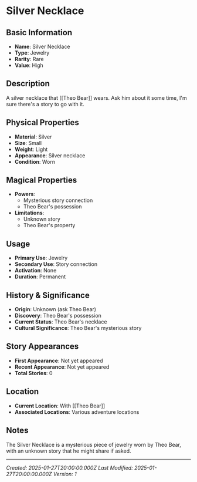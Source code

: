 # Silver Necklace

## Basic Information
- **Name**: Silver Necklace
- **Type**: Jewelry
- **Rarity**: Rare
- **Value**: High

## Description
A silver necklace that [[Theo Bear]] wears. Ask him about it some time, I'm sure there's a story to go with it.

## Physical Properties
- **Material**: Silver
- **Size**: Small
- **Weight**: Light
- **Appearance**: Silver necklace
- **Condition**: Worn

## Magical Properties
- **Powers**: 
  - Mysterious story connection
  - Theo Bear's possession
- **Limitations**: 
  - Unknown story
  - Theo Bear's property

## Usage
- **Primary Use**: Jewelry
- **Secondary Use**: Story connection
- **Activation**: None
- **Duration**: Permanent

## History & Significance
- **Origin**: Unknown (ask Theo Bear)
- **Discovery**: Theo Bear's possession
- **Current Status**: Theo Bear's necklace
- **Cultural Significance**: Theo Bear's mysterious story

## Story Appearances
- **First Appearance**: Not yet appeared
- **Recent Appearance**: Not yet appeared
- **Total Stories**: 0

## Location
- **Current Location**: With [[Theo Bear]]
- **Associated Locations**: Various adventure locations

## Notes
The Silver Necklace is a mysterious piece of jewelry worn by Theo Bear, with an unknown story that he might share if asked.

---
*Created: 2025-01-27T20:00:00.000Z*
*Last Modified: 2025-01-27T20:00:00.000Z*
*Version: 1*
